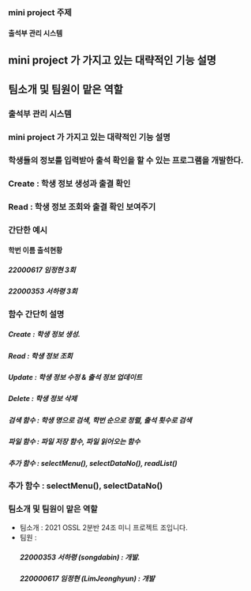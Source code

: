 ### mini project 주제

#### 출석부 관리 시스템

## mini project 가 가지고 있는 대략적인 기능 설명


## 팀소개 및 팀원이 맡은 역할

### 출석부 관리 시스템


### mini project 가 가지고 있는 대략적인 기능 설명

### 학생들의 정보를 입력받아 출석 확인을 할 수 있는 프로그램을 개발한다. 

### Create : 학생 정보 생성과 출결 확인

### Read : 학생 정보 조회와 출결 확인 보여주기

### 간단한 예시

  #### 학번        이름   출석현황  
 ##### 22000617  임정현   3회  
 ##### 22000353  서하령   3회



### 함수 간단히 설명   
  ##### Create : 학생 정보 생성. 

  ##### Read : 학생 정보 조회  

  ##### Update : 학생 정보 수정 & 출석 정보 업데이트  

  ##### Delete : 학생 정보 삭제  

  ##### 검색 함수 : 학생 명으로 검색, 학번 순으로 정렬, 출석 횟수로 검색  

  ##### 파일 함수 : 파일 저장 함수, 파일 읽어오는 함수  

  ##### 추가 함수 : selectMenu(), selectDataNo(), readList()

### 추가 함수 : selectMenu(), selectDataNo()

 

### 팀소개 및 팀원이 맡은 역할

+ 팀소개 : 2021 OSSL 2분반 24조 미니 프로젝트 조입니다.
+ 팀원 :   
    ##### 22000353 서하령 (songdabin) : 개발. 
    ##### 220000617 임정현 (LimJeonghyun) : 개발
